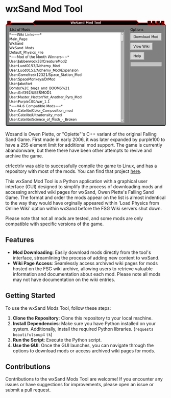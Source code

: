 # wxSand Mod Tool

![screenshot](gui.png)

Wxsand is Owen Piette, or "Opiette"'s C++ variant of the original Falling Sand Game. First made in early 2006, it was later expanded by purple100 to have a 255 element limit for additional mod support. The game is currently abandonware, but there there have been other attempts to revive and archive the game.

ctrlcctrlv was able to successfully compile the game to Linux, and has a repository with most of the mods. You can find that project [here](https://github.com/ctrlcctrlv/wxsand/tree/master?tab=readme-ov-file#wxsand---owen-piettes-falling-sand-game).

This wxSand Mod Tool is a Python application with a graphical user interface (GUI) designed to simplify the process of downloading mods and accessing archived wiki pages for wxSand, Owen Piette's Falling Sand Game. The format and order the mods appear on the list is almost indentical to the way they would have orginally appeared within 'Load Physics from Online Wiki' option within wxSand before the FSG Wiki servers shut down.

Please note that not all mods are tested, and some mods are only compatible with specific versions of the game.

## Features

- **Mod Downloading**: Easily download mods directly from the tool's interface, streamlining the process of adding new content to wxSand.
- **Wiki Page Access**: Seamlessly access archived wiki pages for mods hosted on the FSG wiki archive, allowing users to retrieve valuable information and documentation about each mod. Please note all mods may not have documentation on the wiki entries.

## Getting Started

To use the wxSand Mods Tool, follow these steps:

1. **Clone the Repository**: Clone this repository to your local machine.
2. **Install Dependencies**: Make sure you have Python installed on your system. Additionally, install the required Python libraries. (`requests` `beautifulsoup4` `tk`)
3. **Run the Script**: Execute the Python script.
4. **Use the GUI**: Once the GUI launches, you can navigate through the options to download mods or access archived wiki pages for mods.

## Contributions

Contributions to the wxSand Mods Tool are welcome! If you encounter any issues or have suggestions for improvements, please open an issue or submit a pull request.
